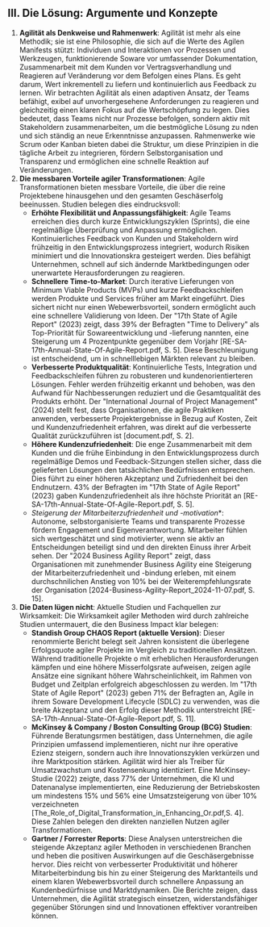 ## III. Die Lösung: Argumente und Konzepte

1. **Agilität als Denkweise und Rahmenwerk**: 
    Agilität ist mehr als eine Methodik; sie ist eine Philosophie, die sich auf die Werte des Agilen Manifests stützt: Individuen und Interaktionen vor Prozessen und Werkzeugen, funktionierende Soware vor umfassender Dokumentation, Zusammenarbeit mit dem Kunden vor Vertragsverhandlung und Reagieren auf Veränderung vor dem Befolgen eines Plans. Es geht darum, Wert inkrementell zu liefern und kontinuierlich aus Feedback zu lernen. Wir betrachten Agilität als einen adaptiven Ansatz, der Teams befähigt, exibel auf unvorhergesehene Anforderungen zu reagieren und gleichzeitig einen klaren Fokus auf die Wertschöpfung zu legen. Dies bedeutet, dass Teams nicht nur Prozesse befolgen, sondern aktiv mit Stakeholdern zusammenarbeiten, um die bestmögliche Lösung
    zu nden und sich ständig an neue Erkenntnisse anzupassen. Rahmenwerke wie Scrum oder Kanban bieten dabei die Struktur, um diese Prinzipien in die tägliche Arbeit zu integrieren, fördern Selbstorganisation und Transparenz und ermöglichen eine schnelle Reaktion auf Veränderungen. 
2. **Die messbaren Vorteile agiler Transformationen**:
    Agile Transformationen bieten messbare Vorteile, die über die reine Projektebene hinausgehen und den gesamten Geschäserfolg beeinussen. Studien belegen dies eindrucksvoll: 
    - **Erhöhte Flexibilität und Anpassungsfähigkeit**: Agile Teams erreichen dies durch kurze Entwicklungszyklen (Sprints), die eine regelmäßige Überprüfung und Anpassung ermöglichen. Kontinuierliches Feedback von Kunden und Stakeholdern wird frühzeitig in den Entwicklungsprozess integriert, wodurch Risiken minimiert und die Innovationskra gesteigert werden. Dies befähigt Unternehmen, schnell auf sich ändernde Marktbedingungen oder unerwartete Herausforderungen zu reagieren.
    - **Schnellere Time-to-Market**: Durch iterative Lieferungen von Minimum Viable Products (MVPs) und kurze Feedbackschleifen werden Produkte und Services früher am Markt eingeführt. Dies sichert nicht nur einen Webewerbsvorteil, sondern ermöglicht auch eine schnellere Validierung von Ideen. Der "17th State of Agile Report" (2023) zeigt, dass 39% der Befragten "Time to Delivery" als Top-Priorität für Sowareentwicklung und -lieferung nannten, eine Steigerung um 4 Prozentpunkte gegenüber dem Vorjahr [RE-SA-17th-Annual-State-Of-Agile-Report.pdf, S. 5]. Diese Beschleunigung ist entscheidend, um in schnelllebigen Märkten relevant zu bleiben.
    - **Verbesserte Produktqualität**: Kontinuierliche Tests, Integration und Feedbackschleifen führen zu robusteren und kundenorientierteren Lösungen. Fehler werden frühzeitig erkannt und behoben, was den Aufwand für Nachbesserungen reduziert und die Gesamtqualität des Produkts erhöht. Der "International Journal of Project Management" (2024) stellt fest, dass Organisationen, die agile Praktiken anwenden, verbesserte Projektergebnisse in Bezug auf Kosten, Zeit und Kundenzufriedenheit erfahren, was direkt auf die verbesserte Qualität zurückzuführen ist [document.pdf, S. 2].
    - **Höhere Kundenzufriedenheit**: Die enge Zusammenarbeit mit dem Kunden und die frühe Einbindung in den Entwicklungsprozess durch regelmäßige Demos und Feedback-Sitzungen stellen sicher, dass die gelieferten Lösungen den tatsächlichen Bedürfnissen entsprechen. Dies führt zu einer höheren Akzeptanz und Zufriedenheit bei den Endnutzern. 43% der Befragten im "17th State of Agile Report" (2023) gaben Kundenzufriedenheit als ihre höchste Priorität an [RE-SA-17th-Annual-State-Of-Agile-Report.pdf, S. 5].
    - *Steigerung der Mitarbeiterzufriedenheit und -motivation**: Autonome, selbstorganisierte Teams und transparente Prozesse fördern Engagement und Eigenverantwortung. Mitarbeiter fühlen sich wertgeschätzt und sind motivierter, wenn sie aktiv an Entscheidungen beteiligt sind und den direkten Einuss ihrer Arbeit sehen. Der "2024 Business Agility Report" zeigt, dass Organisationen mit zunehmender Business Agility eine Steigerung der Mitarbeiterzufriedenheit und -bindung erleben, mit einem durchschnilichen Anstieg von 10% bei der Weiterempfehlungsrate der Organisation [2024-Business-Agility-Report_2024-11-07.pdf, S. 15].
3.  **Die Daten lügen nicht**: Aktuelle Studien und Fachquellen zur Wirksamkeit: Die Wirksamkeit agiler Methoden wird durch zahlreiche Studien untermauert, die den Business Impact klar belegen:
    - **Standish Group CHAOS Report (aktuelle Version)**: Dieser renommierte Bericht belegt seit Jahren konsistent die überlegene Erfolgsquote agiler Projekte im Vergleich zu traditionellen Ansätzen. Während traditionelle Projekte o mit erheblichen Herausforderungen kämpfen und eine höhere Misserfolgsrate aufweisen, zeigen agile Ansätze eine signikant höhere Wahrscheinlichkeit, im Rahmen von Budget und Zeitplan erfolgreich abgeschlossen zu werden. Im "17th State of Agile Report" (2023) geben 71%
    der Befragten an, Agile in ihrem Soware Development Lifecycle (SDLC) zu verwenden, was die breite Akzeptanz und den Erfolg dieser Methodik unterstreicht [RE-SA-17th-Annual-State-Of-Agile-Report.pdf, S. 11]. 
    - **McKinsey & Company / Boston Consulting Group (BCG) Studien**: Führende Beratungsrmen bestätigen, dass Unternehmen, die agile Prinzipien umfassend implementieren, nicht nur ihre operative Ezienz steigern, sondern auch ihre Innovationszyklen verkürzen und ihre Marktposition stärken. Agilität wird hier als Treiber für Umsatzwachstum und Kostensenkung identiziert. Eine McKinsey-Studie (2022) zeigte, dass 77% der Unternehmen, die KI und Datenanalyse implementierten, eine Reduzierung der Betriebskosten um mindestens 15% und 56% eine Umsatzsteigerung von über 10% verzeichneten [The_Role_of_Digital_Transformation_in_Enhancing_Or.pdf,S. 4]. Diese Zahlen belegen den direkten nanziellen Nutzen agiler Transformationen.
    - **Gartner / Forrester Reports**: Diese Analysen unterstreichen die steigende Akzeptanz agiler Methoden in verschiedenen Branchen und heben die positiven Auswirkungen auf die Geschäsergebnisse hervor. Dies reicht von verbesserter Produktivität und höherer Mitarbeiterbindung bis hin zu einer Steigerung des Marktanteils und einem klaren Webewerbsvorteil durch schnellere Anpassung an Kundenbedürfnisse und Marktdynamiken. Die Berichte zeigen, dass Unternehmen, die Agilität strategisch einsetzen, widerstandsfähiger gegenüber Störungen sind und Innovationen effektiver vorantreiben können.